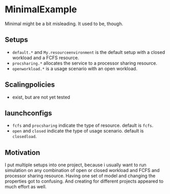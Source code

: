 # MinimalExample

Minimal might be a bit misleading. It used to be, though. 

## Setups
* `default.*` and `My.resourceenvironment` is the default setup with a closed workload and a FCFS resource.
* `procsharing.*` allocates the service to a processor sharing resource.
* `openworkload.*` is a usage scenario with an open workload.

## Scalingpolicies
- exist, but are not yet tested

## launchconfigs
* `fcfs` and `procsharing` indicate the type of resource. default is `fcfs`.
* `open` and `closed` indicate the type of usage scenario. default is `closedload`.

## Motivation 
I put multiple setups into one project, because i usually want to run simulation on any combination of open or closed workload and FCFS and processor sharing resource. 
Having one set of model and changing the properties got to confusing. And creating for different projects appeared to much effort as well. 
